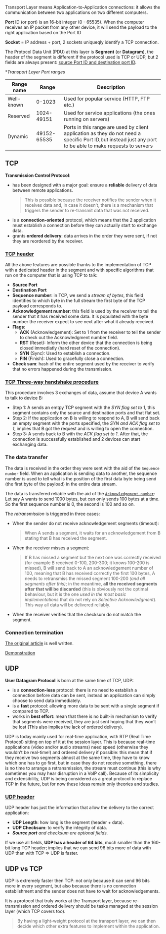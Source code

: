 Transport Layer means Application-to-Application connections: it allows the communication between two applications on two different computers.

**Port** ID (or port) is an 16-bit integer (0 - 65535). When the computer receives an IP packet from any other device, it will send the payload to the right application based on the Port ID

**Socket** = IP address + port, 2 sockets uniqueqly identify a TCP connection.

The Protocol Data Unit (PDU) at this layer is **Segment** (or **Datagram**), the header of the segment is different if the protocol used is TCP or UDP, but 2 fields are always present: [source Port ID and destination port ID](https://www.ictshore.com/wp-content/uploads/2016/12/1016-05-Segment.png).

**Transport Layer Port ranges*

|Range name|Range|Description|
|-|-|-|
|Well-known|0-1023|Used for popular service (HTTP, FTP etc.)
|Reserved|1024-49151|Used for service applications (the ones running on servers)| 
|Dynamic|49152-65535|Ports in this range are used by client application as they do not need a specific Port ID,but instead just any port to be able to make requests to servers|

## TCP

**Transmission Control Protocol**:
- has been designed with a major goal: ensure a **reliable** delivery of data between remote applications.
  > This is possible because the receiver notifies the sender when it receives data and, in case it doesn’t, there is a mechanism that triggers the sender to re-transmit data that was not received.
- is a **connection-oriented** protocol, which means that the 2 application must establish a connection before they can actually start to exchange data.
- grants **ordered delivery**: data arrives in the order they were sent, if not they are reordered by the receiver.

### [TCP header](https://www.ictshore.com/wp-content/uploads/2016/12/1016-07-TCP_segment.png)

All the above features are possible thanks to the implementation of TCP with a dedicated header in the segment and with specific algorithms that run on the computer that is using TCP to talk:
- **Source Port**
- **Destination Port**
- **Sequence number**: in TCP, we send a *stream of bytes*, this field identifies to which byte in the full stream the first byte of the TCP payload corresponds to.
- **Acknowledgement number**: this field is used by the receiver to tell the sender that it has received some data. It is populated with the byte number the receiver expect to see next after what it already received.
- **Flags**:
  - **ACK** (Acknowledgement): Set to 1 from the receiver to tell the sender to check out the Acknowledgment number field.
  - **RST** (Reset): Inform the other device that the connection is being closed immediatly (hard reset of the connection).
  - **SYN** (Sync): Used to establish a connection.
  - **FIN** (Finish): Used to gracefully close a connection.
- **Check sum**: hash of the entire segment used by the receiver to verify that no errors happened during the transmission.

### [TCP Three-way handshake procedure](https://www.ictshore.com/wp-content/uploads/2016/12/1016-06-Three_way_handshake.png)

This procedure involves 3 exchanges of data, assume that device A wants to talk to device B:
- Step 1: A sends an emtpy TCP segment with the *SYN flag set to 1*, this segment contains only the source and destination ports and that flat set.
- Step 2: If the application on B is willing to respond to A, B will send back an empty segment with the ports specified, the *SYN and ACK flag set to 1*, implies that B got the request and is willing to open the connection.
- Step 3: A sends back to B with the *ACK flag set to 1*. After that, the connection is successfully established and 2 devices can start exchanging data.

### The data transfer

The data is received in the order they were sent with the aid of the `Sequence number` field. When an application is sending data to another, the sequence number is used to tell what is the position of the first data byte being send (the first byte of the payload) in the entire data stream.

The data is transfered reliable with the aid of the [`Acknowledgement number`](https://www.ictshore.com/wp-content/uploads/2016/12/1016-09-acknoledgment.png): Let say A wants to send 1000 bytes, but can only sends 100 bytes at a time. So the first sequence number is 0, the second is 100 and so on.

The *retransmission* is triggered in three cases:
- When the sender do not receive acknowledgement segments (timeout):
  > When A sends a segment, it waits for an acknowledgement from B stating that B has received the segment.
- When the receiver misses a segment:
  > If B has missed a segment but the next one was correctly received (for example B received 0-100, 200-300; it knows 100-200 is missed), B will send back to A an acknowledgement number of 100, meaning that B has received correctly the first 100 bytes, A needs to retransmiss the missed segment 100-200 *(and all segments after this)*; in the meantime, **all the received segments after that will be discarded** (this is obviously not the optimal behaviour,  but it is the one *used in the most basic implementations* that do not rely on *Selective Acknowledgment*). This way all data will be delivered reliably. 
- When the receiver verifies that the checksum do not match the segment.

### Connection termination

[The original article](https://www.ictshore.com/free-ccna-course/transport-layer-tcp-and-udp/) is well written.

[Demonstration](https://i.stack.imgur.com/vjr9Q.png)

## UDP

**User Datagram Protocol** is born at the same time of TCP, UDP:
- is a **connection-less** protocol: there is no need to establish a connection before data can be sent, instead an application can simply choose to send data immediately.
- is a **fast** protocol: allowing more data to be sent with a single segment if compared to TCP.
- works in **best effort**: mean that there is no built-in mechanism to verify that segments were received, they are just sent hoping that they won’t be lost (This also implies the lack of ordered delivery).

UDP is today mainly used for real-time application, with RTP (Real Time Protocol) sitting on top of it at the session layer. This is because real-time applications (video and/or audio streams) need speed (otherwise they wouldn’t be real-time!) and ordered delivery if possible: this mean that if they receive two segments almost at the same time, they have to know which one has to go first, but in case they do not receive something, there is no time to arrange a retransmission, the stream must continue (this is why sometimes you may hear disruption in a VoIP call). Because of its simplicity and extensibility, UDP is being considered as a great protocol to replace TCP in the future, but for now these ideas remain only theories and studies.

### [UDP header](https://www.ictshore.com/wp-content/uploads/2016/12/1016-11-UDP_segment.png)

UDP header has just the information that allow the delivery to the correct application:
- **UDP Length**: how long is the segment (header + data).
- **UDP Checksum**: to verify the integrity of data.
- ***Source port** and checksum are optional fields.*

If we use all fields, **UDP has a header of 64 bits**, much smaller than the 160-bit long TCP header; implies that we can send 96 bits more of data with UDP than with TCP => UDP is faster.

## UDP vs TCP

UDP is extremely faster then TCP: not only because it can send 96 bits more in every segment, but also because there is no connection establishment and the sender does not have to wait for acknowledgements.

It is a protocol that truly works at the Transport layer, because re-transmission and ordered delivery should be tasks managed at the session layer (which TCP covers too).
> By having a light-weight protocol at the transport layer, we can then decide which other extra features to implement within the application.


